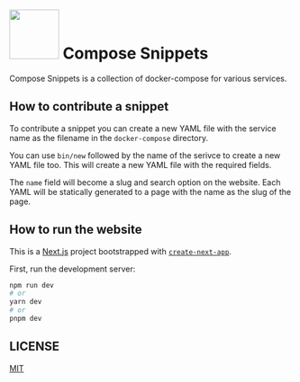 # <image src="./icons/compose-snippets.png" width="88" height="88"> Compose Snippets

Compose Snippets is a  collection of docker-compose for various services.

## How to contribute a snippet
To contribute a snippet you can create a new YAML file with the service name as the filename in the ```docker-compose``` directory. 

You can use ```bin/new``` followed by the name of the serivce to create a new YAML file too. This will create a new YAML file with the required fields.

The ```name``` field will become a slug and search option on the website. Each YAML will be statically generated to a page with the name as the slug of the page.


## How to run the website
  
This is a [Next.js](https://nextjs.org/) project bootstrapped with [`create-next-app`](https://github.com/vercel/next.js/tree/canary/packages/create-next-app).
  
First, run the development server:

```bash
npm run dev
# or
yarn dev
# or
pnpm dev
```
  
## LICENSE

[MIT](LICENSE)
